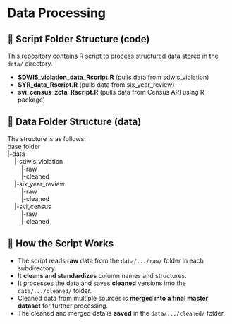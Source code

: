 # Data Processing

## 📂 Script Folder Structure (code)
This repository contains R script to process structured data stored in the `data/` directory. 
- **SDWIS_violation_data_Rscript.R** (pulls data from sdwis_violation) <br/>
- **SYR_data_Rscript.R** (pulls data from six_year_review) <br/>
- **svi_census_zcta_Rscript.R** (pulls data from Census API using R package) <br/>

## 📂 Data Folder Structure (data)
The structure is as follows:
<br/>
base folder <br/>
|-data <br/>
&nbsp;&nbsp;&nbsp;&nbsp;|-sdwis_violation <br/>
&nbsp;&nbsp;&nbsp;&nbsp;&nbsp;&nbsp;&nbsp;&nbsp;|-raw <br/>
&nbsp;&nbsp;&nbsp;&nbsp;&nbsp;&nbsp;&nbsp;&nbsp;|-cleaned <br/>
&nbsp;&nbsp;&nbsp;&nbsp;|-six_year_review <br/>
&nbsp;&nbsp;&nbsp;&nbsp;&nbsp;&nbsp;&nbsp;&nbsp;|-raw <br/>
&nbsp;&nbsp;&nbsp;&nbsp;&nbsp;&nbsp;&nbsp;&nbsp;|-cleaned <br/>
&nbsp;&nbsp;&nbsp;&nbsp;|-svi_census <br/>
&nbsp;&nbsp;&nbsp;&nbsp;&nbsp;&nbsp;&nbsp;&nbsp;|-raw <br/>
&nbsp;&nbsp;&nbsp;&nbsp;&nbsp;&nbsp;&nbsp;&nbsp;|-cleaned <br/>

## 📌 How the Script Works
- The script reads **raw** data from the `data/.../raw/` folder in each subdirectory. <br/>
- It **cleans and standardizes** column names and structures.
- It processes the data and saves **cleaned** versions into the `data/.../cleaned/` folder.<br/>
- Cleaned data from multiple sources is **merged into a final master dataset** for further processing.
- The cleaned and merged data is **saved** in the `data/.../cleaned/` folder.
